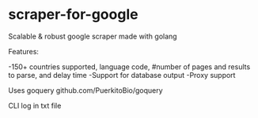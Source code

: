 # scraper-for-google
Scalable &amp; robust google scraper made with golang

Features:

-150+ countries supported, language code, #number of pages and results to parse, and delay time
-Support for database output
-Proxy support

Uses goquery
github.com/PuerkitoBio/goquery

CLI log in txt file
